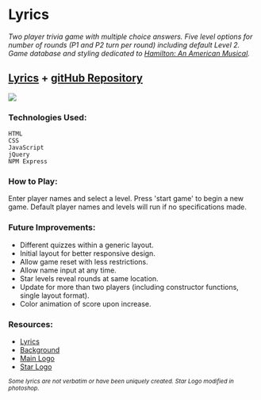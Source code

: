 # Lyrics



_Two player trivia game with multiple choice answers.  Five level options for number of rounds (P1 and P2 turn per round) including default Level 2.  Game database and styling dedicated to [Hamilton: An American Musical](http://www.hamiltonbroadway.com/)._

## [Lyrics](https://hamiltonlyrics.herokuapp.com/) + [gitHub Repository](https://github.com/cwithac/connectfour)

![](https://i.imgur.com/FI4cWSH.png)

### Technologies Used:
```
HTML
CSS
JavaScript
jQuery
NPM Express
```

### How to Play:

Enter player names and select a level.  Press 'start game' to begin a new game.  Default player names and levels will run if no specifications made.

### Future Improvements:

- Different quizzes within a generic layout.
- Initial layout for better responsive design.  
- Allow game reset with less restrictions.
- Allow name input at any time.
- Star levels reveal rounds at same location.
- Update for more than two players (including constructor functions, single layout format).
- Color animation of score upon increase.

### Resources:

- [Lyrics](https://genius.com/albums/Lin-manuel-miranda/Hamilton-original-broadway-cast-recording)
- [Background](http://4.bp.blogspot.com/-LVTcDP8579o/VyJ-xprNNiI/AAAAAAAABIA/v4z_45jQWxsAbVSCrqVDYvboeNOBiUWCgCK4B/s1600/medium%2BORIGINAL%2B1400%2Bx%2B842.jpg)
- [Main Logo](http://www.stickpng.com/img/miscellaneous/shows/hamilton-star-logo)
- [Star Logo](http://cdn.spotcointeractive.com/websites/hamilton/_img/keyart-bottom.png)


<sub>*Some lyrics are not verbatim or have been uniquely created.  Star Logo modified in photoshop.*</sub>
